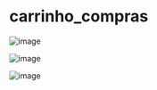 # carrinho_compras

![image](https://github.com/kelvyntelles/carrinho_compras/assets/60902731/d4a7f35f-f9f5-4dc8-ad07-14615d810db4)

![image](https://github.com/kelvyntelles/carrinho_compras/assets/60902731/d55b77bc-22b8-4f43-8377-c86913df7221)

![image](https://github.com/kelvyntelles/carrinho_compras/assets/60902731/edb5a75c-6438-4f60-9ffa-d8cd35ee1a96)
